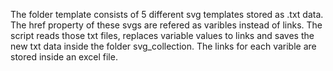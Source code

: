 The folder template consists of 5 different svg templates stored as .txt data. The href property of these svgs are refered as varibles instead of links. The script reads those txt files, replaces variable values to links and saves the new txt data inside the folder svg_collection. The links for each varible are stored inside an excel file.
